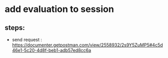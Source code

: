 # add evaluation to session
## steps: 
* send request : https://documenter.getpostman.com/view/2558932/2s9Y5ZuMP5#4c5d46e1-5c20-4d8f-beb1-adb57ed8cc6a